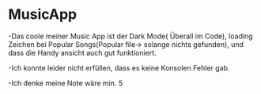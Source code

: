 # MusicApp
-Das coole meiner Music App ist 
  der Dark Mode( Überall im Code), 
  loading Zeichen bei Popular Songs(Popular file-> solange nichts gefunden),
  und dass die Handy ansicht auch gut funktioniert.

-Ich konnte leider nicht erfüllen, dass es keine Konsolen Fehler gab.

-Ich denke meine Note wäre min. 5
